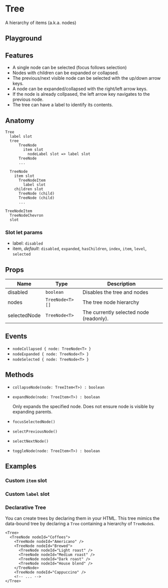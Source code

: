 <script>
    import Playground from './TreePlayground.svelte';
    import ItemSlotExample from './ItemSlotExample.svelte';
    import LabelSlotExample from './LabelSlotExample.svelte';
    import DeclarativeExample from './DeclarativeExample.svelte';
</script>

# Tree

A hierarchy of items (a.k.a. nodes)

## Playground

<Playground />

## Features

- A single node can be selected (focus follows selection)
- Nodes with children can be expanded or collapsed.
- The previous/next visible node can be selected with the up/down arrow keys.
- A node can be expanded/collapsed with the right/left arrow keys.
- If the node is already collpased, the left arrow key navigates to the previous node.
- The tree can have a label to identify its contents.

## Anatomy

```
Tree
  label slot
  tree
      TreeNode
        item slot
          nodeLabel slot => label slot
      TreeNode
      ...
```

```
  TreeNode
    item slot
      TreeNodeItem
        label slot
    children slot
      TreeNode (child)
      TreeNode (child)
      ...
```

```
TreeNodeItem
  TreeNodeChevron
  slot
```

### Slot let params

- label: `disabled`
- item, _default_: `disabled`, `expanded`, `hasChildren`, `index`, `item`, `level`, `selected`

## Props

| Name         | Type            | Description                             |
| ------------ | --------------- | --------------------------------------- |
| disabled     | `boolean`       | Disables the tree and nodes             |
| nodes        | `TreeNode<T>[]` | The tree node hierarchy                 |
| selectedNode | `TreeNode<T>`   | The currently selected node (readonly). |

## Events

- `nodeCollapsed { node: TreeNode<T> }`
- `nodeExpanded { node: TreeNode<T> }`
- `nodeSelected { node: TreeNode<T> }`

## Methods

- `collapseNode(node: TreeItem<T>) : boolean`
- `expandNode(node: TreeItem<T>) : boolean`

  Only expands the specified node. Does not ensure node is visible by expanding parents.

- `focusSelectedNode()`
- `selectPreviousNode()`
- `selectNextNode()`
- `toggleNode(node: TreeItem<T>) : boolean`

## Examples

### Custom `item` slot

<ItemSlotExample/>

### Custom `label` slot

<LabelSlotExample/>

### Declarative Tree

You can create trees by declaring them in your HTML.
This tree mimics the data-bound tree by declaring a `Tree` containing a hierarchy of `TreeNode`s.

```svelte
<Tree>
  <TreeNode nodeId="Coffees">
    <TreeNode nodeId="Americano" />
    <TreeNode nodeId="Brewed">
      <TreeNode nodeId="Light roast" />
      <TreeNode nodeId="Medium roast" />
      <TreeNode nodeId="Dark roast" />
      <TreeNode nodeId="House blend" />
    </TreeNode>
    <TreeNode nodeId="Cappuccino" />
    <!-- ... -->
</Tree>
```

<DeclarativeExample/>
